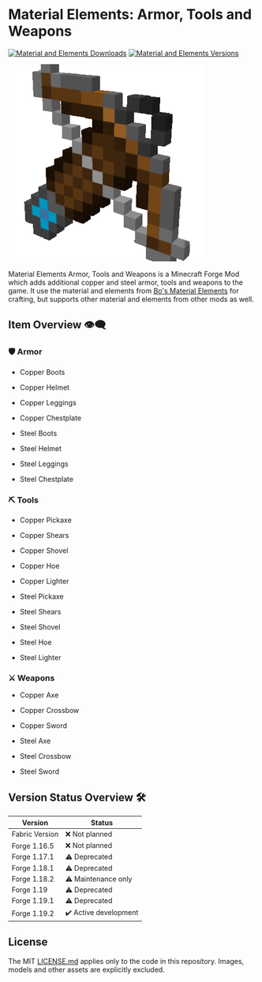# Material Elements: Armor, Tools and Weapons

[![Material and Elements Downloads](http://cf.way2muchnoise.eu/full_547170_downloads.svg)](https://www.curseforge.com/minecraft/mc-mods/material-elements-armor-tools-and-weapons)
[![Material and Elements Versions](http://cf.way2muchnoise.eu/versions/Minecraft_547170_all.svg)](https://www.curseforge.com/minecraft/mc-mods/material-elements-armor-tools-and-weapons)

![Material Elements: Armor, Tools and Weapons][logo]

Material Elements Armor, Tools and Weapons is a Minecraft Forge Mod which adds additional copper and steel armor, tools and weapons to the game.
It use the material and elements from [Bo's Material Elements][material-elements] for crafting, but supports
other material and elements from other mods as well.

## Item Overview 👁️‍🗨️

### 🛡️ Armor

- Copper Boots
- Copper Helmet
- Copper Leggings
- Copper Chestplate

- Steel Boots
- Steel Helmet
- Steel Leggings
- Steel Chestplate

### ⛏️ Tools

- Copper Pickaxe
- Copper Shears
- Copper Shovel
- Copper Hoe
- Copper Lighter

- Steel Pickaxe
- Steel Shears
- Steel Shovel
- Steel Hoe
- Steel Lighter

### ⚔️ Weapons

- Copper Axe
- Copper Crossbow
- Copper Sword

- Steel Axe
- Steel Crossbow
- Steel Sword

## Version Status Overview 🛠️

| Version        | Status                |
| -------------- | --------------------- |
| Fabric Version | ❌ Not planned        |
| Forge 1.16.5   | ❌ Not planned        |
| Forge 1.17.1   | ⚠️ Deprecated         |
| Forge 1.18.1   | ⚠️ Deprecated         |
| Forge 1.18.2   | ⚠️ Maintenance only   |
| Forge 1.19     | ⚠️ Deprecated         |
| Forge 1.19.1   | ⚠️ Deprecated         |
| Forge 1.19.2   | ✔️ Active development |

## License

The MIT [LICENSE.md](../LICENSE.md) applies only to the code in this repository. Images, models and other assets are explicitly excluded.

[logo]: examples/material_elements_armor_tools_weapons.gif
[material-elements]: https://www.curseforge.com/minecraft/mc-mods/material-elements
[material-elements-decorative]: https://www.curseforge.com/minecraft/mc-mods/material-elements-decorative
[material-elements-armor-tools-and-weapons]: https://www.curseforge.com/minecraft/mc-mods/material-elements-armor-tools-and-weapons

